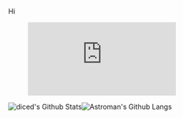 Hi
<figure><embed src="https://wakatime.com/share/@018c72b7-5420-49ea-915d-9c6596c53b91/01d041bb-c714-453e-80e7-8050a8d2286d.svg"></embed></figure>
<img align="center" style="padding:0" src="https://github-readme-stats-diced.vercel.app/api?username=astromandev&show_icons=true&count_private=true&include_all_commits=true&hide=contribs&hide_border=true&hide_title=true&hide_border=true&bg_color=0d1117&text_color=ffffff" alt="diced's Github Stats"><img align="center" style="padding:0" src="https://github-readme-stats-diced.vercel.app/api/top-langs/?username=diced&layout=compact&hide_border=true&hide_border=true&bg_color=0d1117&text_color=ffffff" alt="Astroman's Github Langs">
